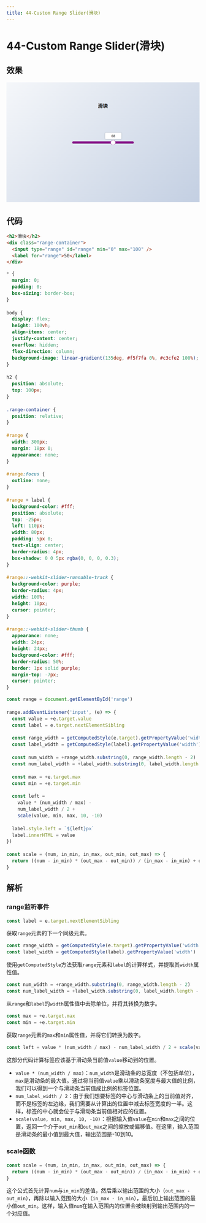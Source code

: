 ```yaml
---
title: 44-Custom Range Slider(滑块) 
---
```


# 44-Custom Range Slider(滑块) 

## 效果

![image-20240328105450531](md_img/image-20240328105450531.png)

## 代码

```html
<h2>滑块</h2>
<div class="range-container">
  <input type="range" id="range" min="0" max="100" />
  <label for="range">50</label>
</div>
```

```css
* {
  margin: 0;
  padding: 0;
  box-sizing: border-box;
}

body {
  display: flex;
  height: 100vh;
  align-items: center;
  justify-content: center;
  overflow: hidden;
  flex-direction: column;
  background-image: linear-gradient(135deg, #f5f7fa 0%, #c3cfe2 100%);
}

h2 {
  position: absolute;
  top: 100px;
}

.range-container {
  position: relative;
}

#range {
  width: 300px;
  margin: 18px 0;
  appearance: none;
}

#range:focus {
  outline: none;
}

#range + label {
  background-color: #fff;
  position: absolute;
  top: -25px;
  left: 110px;
  width: 80px;
  padding: 5px 0;
  text-align: center;
  border-radius: 4px;
  box-shadow: 0 0 5px rgba(0, 0, 0, 0.3);
}

#range::-webkit-slider-runnable-track {
  background-color: purple;
  border-radius: 4px;
  width: 100%;
  height: 10px;
  cursor: pointer;
}

#range::-webkit-slider-thumb {
  appearance: none;
  width: 24px;
  height: 24px;
  background-color: #fff;
  border-radius: 50%;
  border: 1px solid purple;
  margin-top: -7px;
  cursor: pointer;
}
```

```js
const range = document.getElementById('range')

range.addEventListener('input', (e) => {
  const value = +e.target.value
  const label = e.target.nextElementSibling

  const range_width = getComputedStyle(e.target).getPropertyValue('width')
  const label_width = getComputedStyle(label).getPropertyValue('width')

  const num_width = +range_width.substring(0, range_width.length - 2)
  const num_label_width = +label_width.substring(0, label_width.length - 2)

  const max = +e.target.max
  const min = +e.target.min

  const left =
    value * (num_width / max) -
    num_label_width / 2 +
    scale(value, min, max, 10, -10)

  label.style.left = `${left}px`
  label.innerHTML = value
})

const scale = (num, in_min, in_max, out_min, out_max) => {
  return ((num - in_min) * (out_max - out_min)) / (in_max - in_min) + out_min
}
```

## 解析

### range监听事件

```js
const label = e.target.nextElementSibling
```

获取`range`元素的下一个同级元素。



```js
const range_width = getComputedStyle(e.target).getPropertyValue('width')
const label_width = getComputedStyle(label).getPropertyValue('width')
```

使用`getComputedStyle`方法获取`range`元素和`label`的计算样式，并提取其`width`属性值。



```js
const num_width = +range_width.substring(0, range_width.length - 2)
const num_label_width = +label_width.substring(0, label_width.length - 2)
```

从`range`和`label`的`width`属性值中去除单位，并将其转换为数字。



```js
const max = +e.target.max  
const min = +e.target.min
```

获取`range`元素的`max`和`min`属性值，并将它们转换为数字。



```js
const left = value * (num_width / max) - num_label_width / 2 + scale(value, min, max, 10, -10)
```

这部分代码计算标签应该基于滑动条当前值`value`移动到的位置。

- `value * (num_width / max)`：`num_width`是滑动条的总宽度（不包括单位），`max`是滑动条的最大值。通过将当前值`value`乘以滑动条宽度与最大值的比例，我们可以得到一个与滑动条当前值成比例的标签位置。
- `num_label_width / 2`：由于我们想要标签的中心与滑动条上的当前值对齐，而不是标签的左边缘，我们需要从计算出的位置中减去标签宽度的一半。这样，标签的中心就会位于与滑动条当前值相对应的位置。
- `scale(value, min, max, 10, -10)`：根据输入值`value`在`min`和`max`之间的位置，返回一个介于`out_min`和`out_max`之间的缩放或偏移值。在这里，输入范围是滑动条的最小值到最大值，输出范围是-10到10。



### scale函数

```js
const scale = (num, in_min, in_max, out_min, out_max) => {  
  return ((num - in_min) * (out_max - out_min)) / (in_max - in_min) + out_min;  
}
```

这个公式首先计算`num`与`in_min`的差值，然后乘以输出范围的大小（`out_max - out_min`），再除以输入范围的大小（`in_max - in_min`），最后加上输出范围的最小值`out_min`。这样，输入值`num`在输入范围内的位置会被映射到输出范围内的一个对应值。